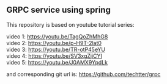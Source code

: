 ## **GRPC service using spring**

This repository is based on youtube tutorial series: <BR>

video 1:  https://youtu.be/TagQoZhMhG8 <BR>
video 2:  https://youtu.be/p-H9T-2lat0 <BR>
video 3:  https://youtu.be/TR-otP45eYU <BR>
video 4:  https://youtu.be/SV3xgZjiCYI <BR>
video 5:  https://youtu.be/J0AMX9YpdLk <BR>

and corresponding git url is:
https://github.com/techtter/grpc